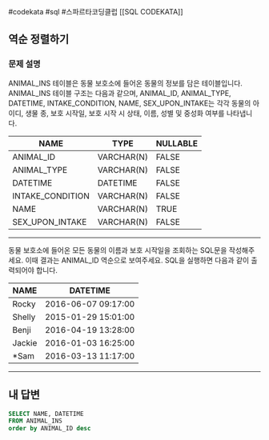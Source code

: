 #codekata #sql #스파르타코딩클럽 [[SQL CODEKATA]]
## 역순 정렬하기

### 문제 설명

ANIMAL_INS 테이블은 동물 보호소에 들어온 동물의 정보를 담은 테이블입니다. ANIMAL_INS 테이블 구조는 다음과 같으며, ANIMAL_ID, ANIMAL_TYPE, DATETIME, INTAKE_CONDITION, NAME, SEX_UPON_INTAKE는 각각 동물의 아이디, 생물 종, 보호 시작일, 보호 시작 시 상태, 이름, 성별 및 중성화 여부를 나타냅니다.

|NAME|TYPE|NULLABLE|
|---|---|---|
|ANIMAL_ID|VARCHAR(N)|FALSE|
|ANIMAL_TYPE|VARCHAR(N)|FALSE|
|DATETIME|DATETIME|FALSE|
|INTAKE_CONDITION|VARCHAR(N)|FALSE|
|NAME|VARCHAR(N)|TRUE|
|SEX_UPON_INTAKE|VARCHAR(N)|FALSE|

---

동물 보호소에 들어온 모든 동물의 이름과 보호 시작일을 조회하는 SQL문을 작성해주세요. 이때 결과는 ANIMAL_ID 역순으로 보여주세요. SQL을 실행하면 다음과 같이 출력되어야 합니다.

|NAME|DATETIME|
|---|---|
|Rocky|2016-06-07 09:17:00|
|Shelly|2015-01-29 15:01:00|
|Benji|2016-04-19 13:28:00|
|Jackie|2016-01-03 16:25:00|
|*Sam|2016-03-13 11:17:00|

---

## 내 답변

```sql
SELECT NAME, DATETIME
FROM ANIMAL_INS
order by ANIMAL_ID desc
```